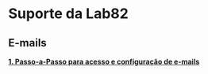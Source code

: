# Suporte da Lab82
 
## E-mails
[__1. Passo-a-Passo para acesso e configuração de e-mails__](https://webmail.lab82.dev)